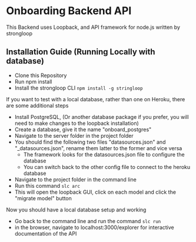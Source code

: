 # Onboarding Backend API

This Backend uses Loopback, and API framework for node.js written by strongloop

## Installation Guide (Running Locally with database)
- Clone this Repository
- Run npm install
- Install the strongloop CLI ``` npm install -g stringloop ```


If you want to test with a local database, rather than one on Heroku, there are some additional steps
- Install PostgreSQL, (Or another database package if you prefer, you will need to make changes to the loopback installation)
- Create a database, give it the name "onboard_postgres"
- Navigate to the server folder in the project folder
- You should find the following two files "datasources.json" and "_datasources.json", rename them latter to the former and vice versa
	- The framework looks for the datasources.json file to configure the database
	- You can switch back to the other config file to connect to the heroku database
- Navigate to the project folder in the command line
- Run this command ``` slc arc ```
- This will open the loopback GUI, click on each model and click the "migrate model" button

Now you should have a local database setup and working
- Go back to the command line and run the command ``` slc run ```
- in the browser, navigate to localhost:3000/explorer for interactive documentation of the API



